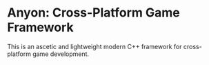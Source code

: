 # Anyon: Cross-Platform Game Framework

This is an ascetic and lightweight modern C++ framework for cross-platform game development.

